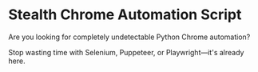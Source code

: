 # Stealth Chrome Automation Script

Are you looking for completely undetectable Python Chrome automation?

Stop wasting time with Selenium, Puppeteer, or Playwright—it's already here.
